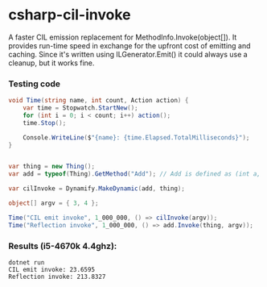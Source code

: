 # csharp-cil-invoke
A faster CIL emission replacement for MethodInfo.Invoke(object[]). It provides run-time speed in exchange for the upfront cost of emitting and caching. Since it's written using ILGenerator.Emit() it could always use a cleanup, but it works fine.

### Testing code
```csharp
void Time(string name, int count, Action action) {
    var time = Stopwatch.StartNew();
    for (int i = 0; i < count; i++) action();
    time.Stop();

    Console.WriteLine($"{name}: {time.Elapsed.TotalMilliseconds}");
}


var thing = new Thing();
var add = typeof(Thing).GetMethod("Add"); // Add is defined as (int a, int b) => a + b           

var cilInvoke = Dynamify.MakeDynamic(add, thing);

object[] argv = { 3, 4 };

Time("CIL emit invoke", 1_000_000, () => cilInvoke(argv));
Time("Reflection invoke", 1_000_000, () => add.Invoke(thing, argv));
```

### Results (i5-4670k 4.4ghz):
```
dotnet run
CIL emit invoke: 23.6595
Reflection invoke: 213.8327
```
